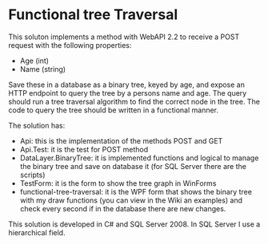 Functional tree Traversal
=========================

This soluton implements a method with WebAPI 2.2 to receive a POST request with the following properties:
- Age (int)
- Name (string)

Save these in a database as a binary tree, keyed by age, and expose an HTTP endpoint to query the tree by a persons name and age. The query should run a tree traversal algorithm to find the correct node in the tree. The code to query the tree should be written in a functional manner.

The solution has:
- Api: this is the implementation of the methods POST and GET
- Api.Test: it is the test for POST method
- DataLayer.BinaryTree: it is implemented functions and logical to manage the binary tree and save on database it (for SQL Server there are the scripts)
- TestForm: it is the form to show the tree graph in WinForms
- functional-tree-traversal: it is the WPF form that shows the binary tree with my draw functions (you can view in the Wiki an examples) and check every second if in the database there are new changes.

This solution is developed in C# and SQL Server 2008. In SQL Server I use a hierarchical field.

